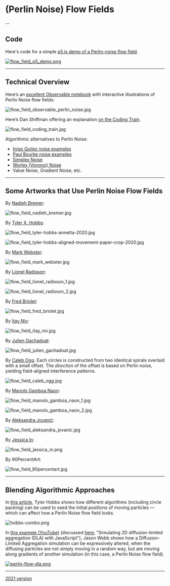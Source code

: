 # (Perlin Noise) Flow Fields

-- 

## Code

Here's code for a simple [p5.js demo of a Perlin-noise flow field](https://editor.p5js.org/golan/sketches/Tent2cAg5).

[![flow_field_p5_demo.png](img/flow_field_p5_demo.png)](https://editor.p5js.org/golan/sketches/Tent2cAg5)

---

## Technical Overview

Here’s an [excellent Observable notebook](https://observablehq.com/@esperanc/flow-fields) with interactive illustrations of Perlin Noise flow fields:

![flow_field_observable_perlin_noise.jpg](img/flow_field_observable_perlin_noise.jpg)

Here’s Dan Shiffman offering an explanation [on the Coding Train](https://www.youtube.com/watch?v=BjoM9oKOAKY).

![flow_field_coding_train.jpg](img/flow_field_coding_train.jpg)

Algorithmic alternatives to Perlin Noise:

* [Inigo Quilez noise examples](https://www.shadertoy.com/playlist/fXlXzf&from=0&num=12)
* [Paul Bourke noise examples](https://paulbourke.net/fractals/noise/)
* [Simplex Noise](https://www.youtube.com/watch?v=Lv9gyZZJPE0)
* [Worley (Voronoi) Noise](https://www.youtube.com/watch?v=4066MndcyCk)
* Value Noise, Gradient Noise, etc. 



---

## Some Artworks that Use Perlin Noise Flow Fields 

By [Nadieh Bremer](https://twitter.com/NadiehBremer/status/1429820630250184708): 

![flow_field_nadieh_bremer.jpg](img/flow_field_nadieh_bremer.jpg)

By [Tyler X. Hobbs](https://tylerxhobbs.com/fidenza):
![flow_field_tyler-hobbs-annetta-2020.jpg](img/flow_field_tyler-hobbs-annetta-2020.jpg)

![flow_field_tyler-hobbs-aligned-movement-paper-crop-2020.jpg](img/flow_field_tyler-hobbs-aligned-movement-paper-crop-2020.jpg)

By [Mark Webster](https://twitter.com/motiondesign_01/status/1443930292121657344):

![flow_field_mark_webster.jpg](img/flow_field_mark_webster.jpg)

By [Lionel Radisson](https://twitter.com/MAKIO135/status/1444047935055007745):

![flow_field_lionel_radisson_1.jpg](img/flow_field_lionel_radisson_1.jpg)
![flow_field_lionel_radisson_2.jpg](img/flow_field_lionel_radisson_2.jpg)

By [Fred Briolet](https://twitter.com/p1xelfool/status/1435000906693726212):

![flow_field_fred_briolet.jpg](img/flow_field_fred_briolet.jpg)

By [Itay Niv](https://twitter.com/Itay_niv/status/1441863748516397060):

![flow_field_itay_niv.jpg](img/flow_field_itay_niv.jpg)

By [Julien Gachadoat](https://twitter.com/v3ga/status/1432463143167565832):

![flow_field_julien_gachadoat.jpg](img/flow_field_julien_gachadoat.jpg)

By [Caleb Ogg](https://twitter.com/caleb_ogg/status/1552770615970476032). Each circles is constructed from two identical spirals overlaid with a small offset. The *direction* of the offset is based on Perlin noise, yielding field-aligned interference patterns.

![flow_field_caleb_ogg.jpg](img/flow_field_caleb_ogg.jpg)

By [Manolo Gamboa Naon](https://www.behance.net/manoloide):

![flow_field_manolo_gamboa_naon_1.jpg](img/flow_field_manolo_gamboa_naon_1.jpg)
![flow_field_manolo_gamboa_naon_2.jpg](img/flow_field_manolo_gamboa_naon_2.jpg)

By [Aleksandra Jovanić](https://twitter.com/alexis_o_O/status/1413060985884221445):

![flow_field_aleksandra_jovanic.jpg](img/flow_field_aleksandra_jovanic.jpg)

By [Jessica In](https://www.instagram.com/p/COdZNZgnVqW/):

![flow_field_jessica_in.png](img/flow_field_jessica_in.png)

By 90PercentArt:

![flow_field_90percentart.jpg](img/flow_field_90percentart.jpg)

---

## Blending Algorithmic Approaches

In [this article](https://tylerxhobbs.com/essays/2020/flow-fields), Tyler Hobbs shows how different algorithms (including circle packing) can be used to seed the initial positions of moving particles — which can affect how a Perlin Noise flow field looks.


![hobbs-combo.png](img/hobbs-combo.png)

In [this example (YouTube)](https://www.youtube.com/watch?v=s3VsK8BtIw0) (discussed [here](https://medium.com/@jason.webb/simulating-dla-in-js-f1914eb04b1d), "Simulating 2D diffusion-limited aggregation (DLA) with JavaScript"), Jason Webb shows how a Diffusion-Limited Aggregation simulation can be expressively altered, when the diffusing particles are not simply moving in a random way, but are moving along gradients of another simulation (in this case, a Perlin Noise flow field).

[![perlin-flow-dla.png](img/perlin-flow-dla.png)](https://www.youtube.com/watch?v=s3VsK8BtIw0)

---

[2021 version](https://courses.ideate.cmu.edu/60-428/f2021/index.html%3Fp=1372.html)